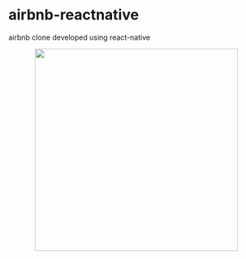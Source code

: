 # airbnb-reactnative
airbnb clone developed using react-native

<p align="center">
	<img src="https://github.com/AchillePasquier/airbnb-reactnative/blob/main/demo-airbnb.gif" width="400">
</p>
